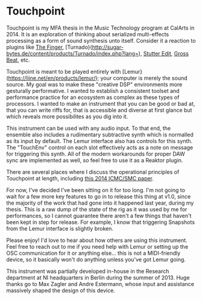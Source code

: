 # Touchpoint

Touchpoint is my MFA thesis in the Music Technology program at CalArts in 2014. It is an exploration of thinking about serialized multi-effects processing as a form of sound synthesis unto itself. Consider it a reaction to plugins like [The Finger](https://www.native-instruments.com/en/products/komplete/effects/the-finger/), [Turnado}(http://sugar-bytes.de/content/products/Turnado/index.php?lang=), [Stutter Edit](https://www.izotope.com/en/products/create-and-design/stutter-edit.html), [Gross Beat](http://www.image-line.com/plugins/Effects/Gross+Beat/), etc.

Touchpoint is meant to be played entirely with [Lemur}(https://liine.net/en/products/lemur/); your computer is merely the sound source. My goal was to make these "creative DSP" environments more gesturally performative. I wanted to establish a consistent toolset and performance practice for an ecosystem as complex as these types of processors. I wanted to make an instrument that you can be good or bad at, that you can write riffs for, that is accessible and diverse at first glance but which reveals more possibilites as you dig into it.

This instrument can be used with any audio input. To that end, the ensemble also includes a rudimentary subtractive synth which is normalled as its input by default. The Lemur interface also has controls for this synth. The "TouchEnv" control on each slot effectively acts as a note on message for triggering this synth. All of the modern workarounds for proper DAW sync are implemented as well, so feel free to use it as a Reaktor plugin.

There are several places where I discuss the operational principles of Touchpoint at length, including [this 2014 ICMC/SMC paper](http://speech.di.uoa.gr/ICMC-SMC-2014/images/VOL_2/1469.pdf).

For now, I've decided I've been sitting on it for too long. I'm not going to wait for a few more key features to go in to release this thing at v1.0, since the majority of the work that had gone into it happened last year, during my thesis. This is a raw dump of the state of the rig as it was used by me for performances, so I cannot guarantee there aren't a few things that haven't been kept in step for release. For example, I know that triggering Snapshots from the Lemur interface is slightly broken.

Please enjoy! I'd love to hear about how others are using this instrument. Feel free to reach out to me if you need help with Lemur or setting up the OSC communication for it or anything else... this is not a MIDI-friendly device, so it basically won't do anything unless you've got Lemur going.

This instrument was partially developed in-house in the Research department at NI headquarters in Berlin during the summer of 2013. Huge thanks go to Max Zagler and Andre Estermann, whose input and assistance massively shaped the design of this device.
